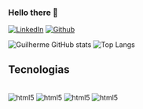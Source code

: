 ### Hello there 👋

<!--[![Portifólio](https://img.shields.io/website-up-down-green-red/http/monip.org.svg)]() -->
[![LinkedIn](https://img.shields.io/badge/LinkedIn-0077B5?style=for-the-badge&logo=linkedin&logoColor=white)]()
[![Github](https://img.shields.io/badge/GitHub-100000?style=for-the-badge&logo=github&logoColor=white)]()


![Guilherme GitHub stats](https://github-readme-stats.vercel.app/api?username=Silveira789&show_icons=true&theme=dark)
![Top Langs](https://github-readme-stats.vercel.app/api/top-langs/?username=Silveira789&theme=tokyonight&layout=compact)

## Tecnologias

<div style="display: inline_block"><br/>
<img align="center" alt="html5"src ="https://img.shields.io/badge/Python-14354C?style=for-the-badge&logo=python&logoColor=white" />
<img align="center" alt="html5"src ="https://img.shields.io/badge/GIT-E44C30?style=for-the-badge&logo=git&logoColor=white" />
<img align="center" alt="html5"src ="https://img.shields.io/badge/PyCharm-000000.svg?&style=for-the-badge&logo=PyCharm&logoColor=white" />
<img align="center" alt="html5"src ="https://img.shields.io/badge/Visual_Studio_Code-0078D4?style=for-the-badge&logo=visual%20studio%20code&logoColor=white" />

</div>



<!--
**Silveira789/Silveira789** is a ✨ _special_ ✨ repository because its `README.md` (this file) appears on your GitHub profile.

Here are some ideas to get you started:

- 🔭 I’m currently working on ...
- 🌱 I’m currently learning ...
- 👯 I’m looking to collaborate on ...
- 🤔 I’m looking for help with ...
- 💬 Ask me about ...
- 📫 How to reach me: ...
- 😄 Pronouns: ...
- ⚡ Fun fact: ...
-->
